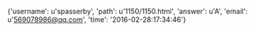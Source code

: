 {'username': u'spasserby', 'path': u'1150/1150.html', 'answer': u'A', 'email': u'569078986@qq.com', 'time': '2016-02-28:17:34:46'}
